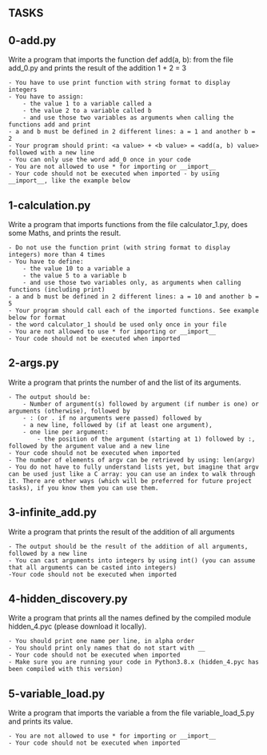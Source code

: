 ## TASKS

## 0-add.py

Write a program that imports the function def add(a, b): from the file add_0.py and prints the result of the addition 1 + 2 = 3

    - You have to use print function with string format to display integers
    - You have to assign:
        - the value 1 to a variable called a
        - the value 2 to a variable called b
        - and use those two variables as arguments when calling the functions add and print
    - a and b must be defined in 2 different lines: a = 1 and another b = 2
    - Your program should print: <a value> + <b value> = <add(a, b) value> followed with a new line
    - You can only use the word add_0 once in your code
    - You are not allowed to use * for importing or __import__
    - Your code should not be executed when imported - by using __import__, like the example below


## 1-calculation.py

Write a program that imports functions from the file calculator_1.py, does some Maths, and prints the result.

    - Do not use the function print (with string format to display integers) more than 4 times
    - You have to define:
        - the value 10 to a variable a
        - the value 5 to a variable b
        - and use those two variables only, as arguments when calling functions (including print)
    - a and b must be defined in 2 different lines: a = 10 and another b = 5
    - Your program should call each of the imported functions. See example below for format
    - the word calculator_1 should be used only once in your file
    - You are not allowed to use * for importing or __import__
    - Your code should not be executed when imported


## 2-args.py

Write a program that prints the number of and the list of its arguments.

    - The output should be:
        - Number of argument(s) followed by argument (if number is one) or arguments (otherwise), followed by
        - : (or . if no arguments were passed) followed by
        - a new line, followed by (if at least one argument),
        - one line per argument:
            - the position of the argument (starting at 1) followed by :, followed by the argument value and a new line
    - Your code should not be executed when imported
    - The number of elements of argv can be retrieved by using: len(argv)
    - You do not have to fully understand lists yet, but imagine that argv can be used just like a C array: you can use an index to walk through it. There are other ways (which will be preferred for future project tasks), if you know them you can use them.


## 3-infinite_add.py

Write a program that prints the result of the addition of all arguments

    - The output should be the result of the addition of all arguments, followed by a new line
    - You can cast arguments into integers by using int() (you can assume that all arguments can be casted into integers)
    -Your code should not be executed when imported


## 4-hidden_discovery.py

Write a program that prints all the names defined by the compiled module hidden_4.pyc (please download it locally).

    - You should print one name per line, in alpha order
    - You should print only names that do not start with __
    - Your code should not be executed when imported
    - Make sure you are running your code in Python3.8.x (hidden_4.pyc has been compiled with this version)


## 5-variable_load.py

Write a program that imports the variable a from the file variable_load_5.py and prints its value.

    - You are not allowed to use * for importing or __import__
    - Your code should not be executed when imported

